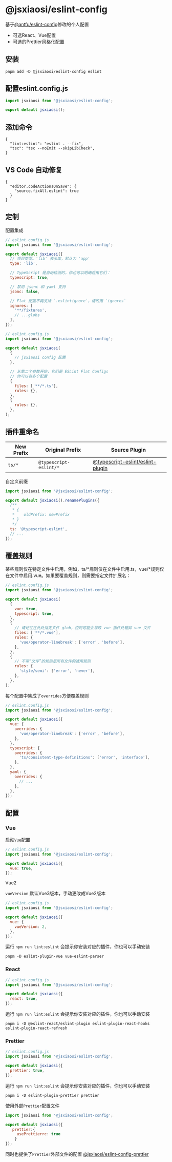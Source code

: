 # @jsxiaosi/eslint-config

基于[@antfu/eslint-config](https://github.com/antfu/eslint-config)修改的个人配置

- 可选React、Vue配置
- 可选的Prettier风格化配置

## 安装

```base
pnpm add -D @jsxiaosi/eslint-config eslint
```

## 配置eslint.config.js

```javascript
import jsxiaosi from '@jsxiaosi/eslint-config';

export default jsxiaosi();
```

## 添加命令

```base
{
  "lint:eslint": "eslint . --fix",
  "tsc": "tsc --noEmit --skipLibCheck",
}
```

## VS Code 自动修复

```base
{
  "editor.codeActionsOnSave": {
    "source.fixAll.eslint": true
  }
}

```

## 定制

配置集成

```javascript
// eslint.config.js
import jsxiaosi from '@jsxiaosi/eslint-config';

export default jsxiaosi({
  // 项目类型。'lib' 表示库，默认为 'app'
  type: 'lib',

  // TypeScript 是自动检测的，你也可以明确启用它们：
  typescript: true,

  // 禁用 jsonc 和 yaml 支持
  jsonc: false,

  // Flat 配置不再支持 `.eslintignore`，请改用 `ignores`
  ignores: [
    '**/fixtures',
    // ...globs
  ],
});
```

```javascript
// eslint.config.js
import jsxiaosi from '@jsxiaosi/eslint-config';

export default jsxiaosi(
  {
    // jsxiaosi config 配置
  },

  // 从第二个参数开始，它们是 ESLint Flat Configs
  // 你可以有多个配置
  {
    files: ['**/*.ts'],
    rules: {},
  },
  {
    rules: {},
  },
);
```

## 插件重命名

| New Prefix | Original Prefix | Source Plugin |
| --- | --- | --- |
| `ts/*` | `@typescript-eslint/*` | [@typescript-eslint/eslint-plugin](https://github.com/typescript-eslint/typescript-eslint) |

自定义前缀

```javascript
import jsxiaosi from '@jsxiaosi/eslint-config';

export default jsxiaosi().renamePlugins({
  /**
   * {
   *    oldPrefix: newPrefix
   * }
   */
  ts: '@typescript-eslint',
  // ...
});
```

## 覆盖规则

某些规则仅在特定文件中启用，例如，ts/*规则仅在文件中启用.ts，vue/*规则仅在文件中启用.vue。如果要覆盖规则，则需要指定文件扩展名：

```javascript
// eslint.config.js
import jsxiaosi from '@jsxiaosi/eslint-config';

export default jsxiaosi(
  {
    vue: true,
    typescript: true,
  },
  {
    // 请记住在此处指定文件 glob，否则可能会导致 vue 插件处理非 vue 文件
    files: ['**/*.vue'],
    rules: {
      'vue/operator-linebreak': ['error', 'before'],
    },
  },
  {
    // 不带“文件”的规则是所有文件的通用规则
    rules: {
      'style/semi': ['error', 'never'],
    },
  },
);
```

每个配置中集成了`overrides`方便覆盖规则

```javascript
// eslint.config.js
import jsxiaosi from '@jsxiaosi/eslint-config';

export default jsxiaosi({
  vue: {
    overrides: {
      'vue/operator-linebreak': ['error', 'before'],
    },
  },
  typescript: {
    overrides: {
      'ts/consistent-type-definitions': ['error', 'interface'],
    },
  },
  yaml: {
    overrides: {
      // ...
    },
  },
});
```

## 配置

### Vue

启动`Vue`配置

```javascript
// eslint.config.js
import jsxiaosi from '@jsxiaosi/eslint-config';

export default jsxiaosi({
  vue: true,
});
```

Vue2

`vueVersion` 默认Vue3版本，手动更改成Vue2版本

```javascript
// eslint.config.js
import jsxiaosi from '@jsxiaosi/eslint-config';

export default jsxiaosi({
  vue: {
    vueVersion: 2,
  },
});
```

运行 `npm run lint:eslint` 会提示你安装对应的插件，你也可以手动安装

```base
pnpm -D eslint-plugin-vue vue-eslint-parser
```

### React

```javascript
// eslint.config.js
import jsxiaosi from '@jsxiaosi/eslint-config';

export default jsxiaosi({
  react: true,
});
```

运行 `npm run lint:eslint` 会提示你安装对应的插件，你也可以手动安装

```base
pnpm i -D @eslint-react/eslint-plugin eslint-plugin-react-hooks eslint-plugin-react-refresh
```

### Prettier

```javascript
// eslint.config.js
import jsxiaosi from '@jsxiaosi/eslint-config';

export default jsxiaosi({
  prettier: true,
});
```

运行 `npm run lint:eslint` 会提示你安装对应的插件，你也可以手动安装

```base
pnpm i -D eslint-plugin-prettier prettier
```

使用外部`Prettier`配置文件

``` javascript
import jsxiaosi from '@jsxiaosi/eslint-config';

export default jsxiaosi({
   prettier:{
     usePrettierrc: true
    }
});
```

同时也提供了`Prettier`外部文件的配置 [@jsxiaosi/eslint-config-prettier](https://github.com/jsxiaosi/eslint-config/tree/main/packages/prettier)
